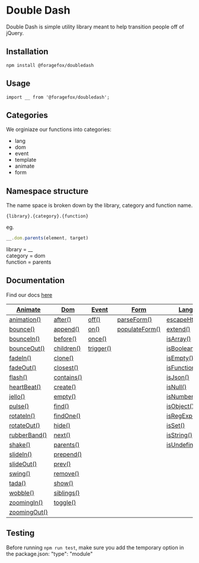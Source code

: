 # Double Dash

Double Dash is simple utility library meant to help transition people off of jQuery.

## Installation

`npm install @foragefox/doubledash`

## Usage

`import __ from '@foragefox/doubledash';`

## Categories

We orginiaze our functions into categories:

*   lang
*   dom
*   event
*   template
*   animate
*   form

## Namespace structure

The name space is broken down by the library, category and function name.

```
{library}.{category}.{function}
```

eg.

```js
__.dom.parents(element, target)
```

library  = \__\
category = dom\
function = parents

## Documentation

Find our docs [here](docs/)

| [Animate](docs/animate.md)                 | [Dom](docs/dom.md)                 | [Event](docs/event.md)             | [Form](docs/form.md)                        | [Lang](docs/lang.md)                      | [Location](docs/location.md)            | [Size](docs/size.md)                      | [Template](docs/template.md)            |
| ------------------------------------------ | ---------------------------------- | ---------------------------------- | ------------------------------------------- | ----------------------------------------- | --------------------------------------- | ----------------------------------------- | --------------------------------------- |
| [animation()](docs/animate.md#animation)   | [after()](docs/dom.md#after)       | [off()](docs/event.md#off)         | [parseForm()](docs/form.md#parseForm)       | [escapeHtml()](docs/lang.md#escapeHtml)   | [offset()](docs/location.md#offset)     | [width()](docs/size.md#width)             | [supplant()](docs/template.md#supplant) |
| [bounce()](docs/animate.md#bounce)         | [append()](docs/dom.md#append)     | [on()](docs/event.md#on)           | [populateForm()](docs/form.md#populateForm) | [extend()](docs/lang.md#extend)           | [position()](docs/location.md#position) | [outerWidth()](docs/size.md#outerWidth)   |                                         |
| [bounceIn()](docs/animate.md#bounceIn)     | [before()](docs/dom.md#before)     | [once()](docs/event.md#once)       |                                             | [isArray()](docs/lang.md#isArray)         |                                         | [setWidth()](docs/size.md#setWidth)       |                                         |
| [bounceOut()](docs/animate.md#bounceOut)   | [children()](docs/dom.md#children) | [trigger()](docs/event.md#trigger) |                                             | [isBoolean()](docs/lang.md#isBoolean)     |                                         | [height()](docs/size.md#height)           |                                         |
| [fadeIn()](docs/animate.md#fadeIn)         | [clone()](docs/dom.md#clone)       |                                    |                                             | [isEmpty()](docs/lang.md#isEmpty)         |                                         | [outerHeight()](docs/size.md#outerHeight) |                                         |
| [fadeOut()](docs/animate.md#fadeOut)       | [closest()](docs/dom.md#closest)   |                                    |                                             | [isFunction()](docs/lang.md#isFunction)   |                                         | [setHeight()](docs/size.md#setHeight)     |                                         |
| [flash()](docs/animate.md#flash)           | [contains()](docs/dom.md#contains) |                                    |                                             | [isJson()](docs/lang.md#isJson)           |                                         |                                           |                                         |
| [heartBeat()](docs/animate.md#heartBeat)   | [create()](docs/dom.md#create)     |                                    |                                             | [isNull()](docs/lang.md#isNull)           |                                         |                                           |                                         |
| [jello()](docs/animate.md#jello)           | [empty()](docs/dom.md#empty)       |                                    |                                             | [isNumber()](docs/lang.md#isNumber)       |                                         |                                           |                                         |
| [pulse()](docs/animate.md#pulse)           | [find()](docs/dom.md#find)         |                                    |                                             | [isObject()](docs/lang.md#isObject)       |                                         |                                           |                                         |
| [rotateIn()](docs/animate.md#rotateIn)     | [findOne()](docs/dom.md#findOne)   |                                    |                                             | [isRegExp()](docs/lang.md#isRegExp)       |                                         |                                           |                                         |
| [rotateOut()](docs/animate.md#rotateOut)   | [hide()](docs/dom.md#hide)         |                                    |                                             | [isSet()](docs/lang.md#isSet)             |                                         |                                           |                                         |
| [rubberBand()](docs/animate.md#rubberBand) | [next()](docs/dom.md#next)         |                                    |                                             | [isString()](docs/lang.md#isString)       |                                         |                                           |                                         |
| [shake()](docs/animate.md#shake)           | [parents()](docs/dom.md#parents)   |                                    |                                             | [isUndefined()](docs/lang.md#isUndefined) |                                         |                                           |                                         |
| [slideIn()](docs/animate.md#slideIn)       | [prepend()](docs/dom.md#prepend)   |                                    |                                             |                                           |                                         |                                           |                                         |
| [slideOut()](docs/animate.md#slideOut)     | [prev()](docs/dom.md#prev)         |                                    |                                             |                                           |                                         |                                           |                                         |
| [swing()](docs/animate.md#swing)           | [remove()](docs/dom.md#remove)     |                                    |                                             |                                           |                                         |                                           |                                         |
| [tada()](docs/animate.md#tada)             | [show()](docs/dom.md#show)         |                                    |                                             |                                           |                                         |                                           |                                         |
| [wobble()](docs/animate.md#wobble)         | [siblings()](docs/dom.md#siblings) |                                    |                                             |                                           |                                         |                                           |                                         |
| [zoomingIn()](docs/animate.md#zoomingIn)   | [toggle()](docs/dom.md#toggle)     |                                    |                                             |                                           |                                         |                                           |                                         |
| [zoomingOut()](docs/animate.md#zoomingOut) |                                    |                                    |                                             |                                           |                                         |                                           |                                         |

    
## Testing

Before running `npm run test`, make sure you add the temporary option in the package.json: "type": "module"